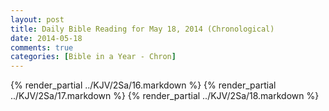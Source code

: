 ```yaml
---
layout: post
title: Daily Bible Reading for May 18, 2014 (Chronological)
date: 2014-05-18
comments: true
categories: [Bible in a Year - Chron]
---
```

{% render_partial ../KJV/2Sa/16.markdown %}
{% render_partial ../KJV/2Sa/17.markdown %}
{% render_partial ../KJV/2Sa/18.markdown %}
